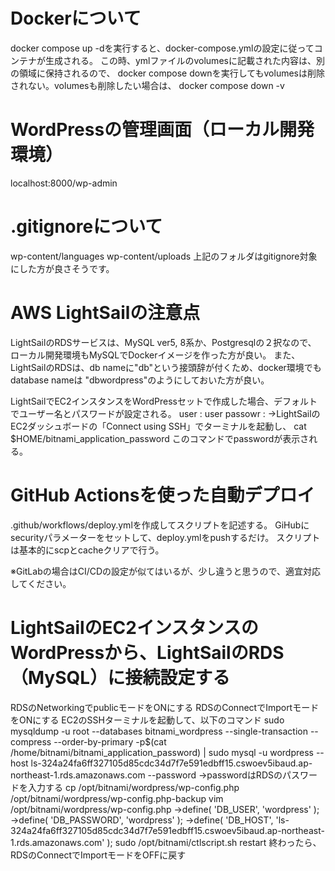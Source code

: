 # Dockerについて
  docker compose up -dを実行すると、docker-compose.ymlの設定に従ってコンテナが生成される。
  この時、ymlファイルのvolumesに記載された内容は、別の領域に保持されるので、
  docker compose downを実行してもvolumesは削除されない。volumesも削除したい場合は、
  docker compose down -v

# WordPressの管理画面（ローカル開発環境）
  localhost:8000/wp-admin

# .gitignoreについて
  wp-content/languages
  wp-content/uploads
  上記のフォルダはgitignore対象にした方が良さそうです。

# AWS LightSailの注意点
  LightSailのRDSサービスは、MySQL ver5, 8系か、Postgresqlの２択なので、
  ローカル開発環境もMySQLでDockerイメージを作った方が良い。
  また、LightSailのRDSは、db nameに"db"という接頭辞が付くため、docker環境でもdatabase nameは
  "dbwordpress"のようにしておいた方が良い。

  LightSailでEC2インスタンスをWordPressセットで作成した場合、デフォルトでユーザー名とパスワードが設定される。
  user : user
  passowr : →LightSailのEC2ダッシュボードの「Connect using SSH」でターミナルを起動し、
            cat $HOME/bitnami_application_password
            このコマンドでpasswordが表示される。

# GitHub Actionsを使った自動デプロイ
  .github/workflows/deploy.ymlを作成してスクリプトを記述する。
  GiHubにsecurityパラメーターをセットして、deploy.ymlをpushするだけ。
  スクリプトは基本的にscpとcacheクリアで行う。

  ※GitLabの場合はCI/CDの設定が似てはいるが、少し違うと思うので、適宜対応してください。

# LightSailのEC2インスタンスのWordPressから、LightSailのRDS（MySQL）に接続設定する
  RDSのNetworkingでpublicモードをONにする
  RDSのConnectでImportモードをONにする
  EC2のSSHターミナルを起動して、以下のコマンド
  sudo mysqldump -u root --databases bitnami_wordpress --single-transaction --compress --order-by-primary -p$(cat /home/bitnami/bitnami_application_password) | sudo mysql -u wordpress --host ls-324a24fa6ff327105d85cdc34d7f7e591edbff15.cswoev5ibaud.ap-northeast-1.rds.amazonaws.com --password
  →passwordはRDSのパスワードを入力する
  cp /opt/bitnami/wordpress/wp-config.php /opt/bitnami/wordpress/wp-config.php-backup
  vim /opt/bitnami/wordpress/wp-config.php
  →define( 'DB_USER', 'wordpress' );
  →define( 'DB_PASSWORD', 'wordpress' );
  →define( 'DB_HOST', 'ls-324a24fa6ff327105d85cdc34d7f7e591edbff15.cswoev5ibaud.ap-northeast-1.rds.amazonaws.com' );
  sudo /opt/bitnami/ctlscript.sh restart
  終わったら、RDSのConnectでImportモードをOFFに戻す

